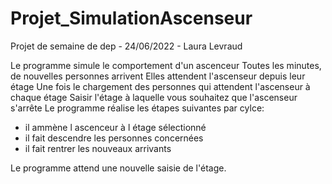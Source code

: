 # Projet_SimulationAscenseur
Projet de semaine de dep - 24/06/2022 - Laura Levraud

Le programme simule le comportement d'un ascenceur
Toutes les minutes, de nouvelles personnes arrivent
Elles attendent l'ascenseur depuis leur étage
Une fois le chargement des personnes qui attendent l'ascenseur à chaque étage
Saisir l'étage à laquelle vous souhaitez que l'ascenseur s'arrête
Le programme réalise les étapes suivantes par cylce:
- il ammène l ascenceur à l étage sélectionné
- il fait descendre les personnes concernées
- il fait rentrer les nouveaux arrivants

Le programme attend une nouvelle saisie de l'étage. 